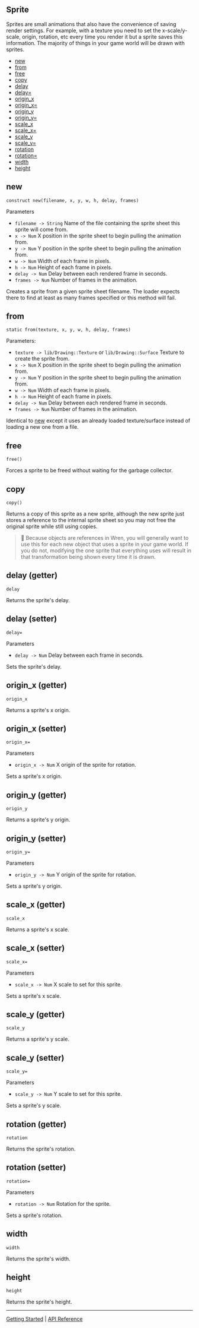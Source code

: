 ## Sprite
Sprites are small animations that also have the convenience of saving render settings. For
example, with a texture you need to set the x-scale/y-scale, origin, rotation, etc every
time you render it but a sprite saves this information. The majority of things in your game
world will be drawn with sprites.

 + [new](#new)
 + [from](#from)
 + [free](#free)
 + [copy](#copy)
 + [delay](#delay-setter)
 + [delay=](#delay-setter)
 + [origin_x](#origin_x-setter)
 + [origin_x=](#origin_x-setter)
 + [origin_y](#origin_y-setter)
 + [origin_y=](#origin_y-setter)
 + [scale_x](#scale_x-setter)
 + [scale_x=](#scale_x-setter)
 + [scale_y](#scale_y-setter)
 + [scale_y=](#scale_y-setter)
 + [rotation](#rotation-setter)
 + [rotation=](#rotation-setter)
 + [width](#width)
 + [height](#height)

## new
`construct new(filename, x, y, w, h, delay, frames)`

Parameters
 + `filename -> String` Name of the file containing the sprite sheet this sprite will come from.
 + `x -> Num` X position in the sprite sheet to begin pulling the animation from.
 + `y -> Num` Y position in the sprite sheet to begin pulling the animation from.
 + `w -> Num` Width of each frame in pixels.
 + `h -> Num` Height of each frame in pixels.
 + `delay -> Num` Delay between each rendered frame in seconds.
 + `frames -> Num` Number of frames in the animation.

Creates a sprite from a given sprite sheet filename. The loader expects there to find at least
as many frames specified or this method will fail.

## from
`static from(texture, x, y, w, h, delay, frames)`

Parameters:
 + `texture -> lib/Drawing::Texture` or `lib/Drawing::Surface` Texture to create the sprite from.
 + `x -> Num` X position in the sprite sheet to begin pulling the animation from.
 + `y -> Num` Y position in the sprite sheet to begin pulling the animation from.
 + `w -> Num` Width of each frame in pixels.
 + `h -> Num` Height of each frame in pixels.
 + `delay -> Num` Delay between each rendered frame in seconds.
 + `frames -> Num` Number of frames in the animation.

Identical to [new](#new) except it uses an already loaded texture/surface instead of loading a new
one from a file.

## free
`free()`

Forces a sprite to be freed without waiting for the garbage collector.

## copy
`copy()`

Returns a copy of this sprite as a new sprite, although the new sprite just stores a
reference to the internal sprite sheet so you may not free the original sprite while still
using copies.

> 📝 Because objects are references in Wren, you will generally want to use this for each
> new object that uses a sprite in your game world. If you do not, modifying the one sprite
> that everything uses will result in that transformation being shown every time it is
> drawn.

## delay (getter)
`delay`

Returns the sprite's delay.

## delay (setter)
`delay=`

Parameters
 + `delay -> Num` Delay between each frame in seconds.

Sets the sprite's delay.

## origin_x (getter)
`origin_x`

Returns a sprite's x origin.

## origin_x (setter)
`origin_x=`

Parameters
 + `origin_x -> Num` X origin of the sprite for rotation.

Sets a sprite's x origin.

## origin_y (getter)
`origin_y`

Returns a sprite's y origin.

## origin_y (setter)
`origin_y=`

Parameters
 + `origin_y -> Num` Y origin of the sprite for rotation.

Sets a sprite's y origin.

## scale_x (getter)
`scale_x`

Returns a sprite's x scale.

## scale_x (setter)
`scale_x=`

Parameters
 + `scale_x -> Num` X scale to set for this sprite.
 
Sets a sprite's x scale.

## scale_y (getter)
`scale_y`

Returns a sprite's y scale.

## scale_y (setter)
`scale_y=`

Parameters
 + `scale_y -> Num` Y scale to set for this sprite.
 
Sets a sprite's y scale.

## rotation (getter)
`rotation`

Returns the sprite's rotation.

## rotation (setter)
`rotation=`

Parameters
 + `rotation -> Num` Rotation for the sprite.

Sets a sprite's rotation.

## width
`width`

Returns the sprite's width.

## height
`height`

Returns the sprite's height.

-----------

[Getting Started](../GettingStarted.md) | [API Reference](../API.md)